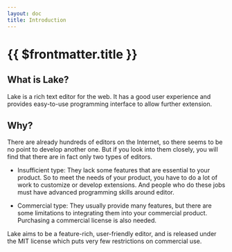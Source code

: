 ```yaml
---
layout: doc
title: Introduction
---
```


# {{ $frontmatter.title }}

## What is Lake?

Lake is a rich text editor for the web. It has a good user experience and provides easy-to-use programming interface to allow further extension.

## Why?

There are already hundreds of editors on the Internet, so there seems to be no point to develop another one. But if you look into them closely, you will find that there are in fact only two types of editors.

* Insufficient type: They lack some features that are essential to your product. So to meet the needs of your product, you have to do a lot of work to customize or develop extensions. And people who do these jobs must have advanced programming skills around editor.

* Commercial type: They usually provide many features, but there are some limitations to integrating them into your commercial product. Purchasing a commercial license is also needed.

Lake aims to be a feature-rich, user-friendly editor, and is released under the MIT license which puts very few restrictions on commercial use.
